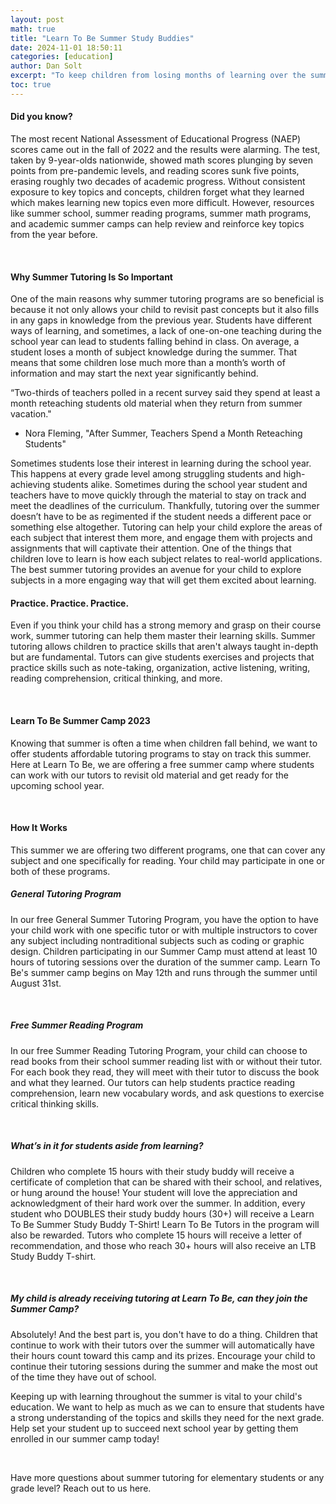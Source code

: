 ```yaml
---
layout: post
math: true
title: "Learn To Be Summer Study Buddies"
date: 2024-11-01 18:50:11
categories: [education]
author: Dan Solt
excerpt: "To keep children from losing months of learning over the summer, we are launching a free online summer camp to help students stay on track this summer!"
toc: true
---
```


#### Did you know? ‍

The most recent National Assessment of Educational Progress (NAEP) scores came out in the fall of 2022 and the results were alarming. The test, taken by 9-year-olds nationwide, showed math scores plunging by seven points from pre-pandemic levels, and reading scores sunk five points, erasing roughly two decades of academic progress. Without consistent exposure to key topics and concepts, children forget what they learned which makes learning new topics even more difficult. However, resources like summer school, summer reading programs, summer math programs, and academic summer camps can help review and reinforce key topics from the year before.

‍

#### Why Summer Tutoring Is So Important

One of the main reasons why summer tutoring programs are so beneficial is because it not only allows your child to revisit past concepts but it also fills in any gaps in knowledge from the previous year. Students have different ways of learning, and sometimes, a lack of one-on-one teaching during the school year can lead to students falling behind in class. On average, a student loses a month of subject knowledge during the summer. That means that some children lose much more than a month’s worth of information and may start the next year significantly behind.

“Two-thirds of teachers polled in a recent survey said they spend at least a month reteaching students old material when they return from summer vacation."

- Nora Fleming, "After Summer, Teachers Spend a Month Reteaching Students"‍

Sometimes students lose their interest in learning during the school year. This happens at every grade level among struggling students and high-achieving students alike. Sometimes during the school year student and teachers have to move quickly through the material to stay on track and meet the deadlines of the curriculum. Thankfully, tutoring over the summer doesn’t have to be as regimented if the student needs a different pace or something else altogether. Tutoring can help your child explore the areas of each subject that interest them more, and engage them with projects and assignments that will captivate their attention. One of the things that children love to learn is how each subject relates to real-world applications. The best summer tutoring provides an avenue for your child to explore subjects in a more engaging way that will get them excited about learning.

#### Practice. Practice. Practice.‍

‍Even if you think your child has a strong memory and grasp on their course work, summer tutoring can help them master their learning skills. Summer tutoring allows children to practice skills that aren't always taught in-depth but are fundamental. Tutors can give students exercises and projects that practice skills such as note-taking, organization, active listening, writing, reading comprehension, critical thinking, and more.

‍

#### Learn To Be Summer Camp 2023‍

Knowing that summer is often a time when children fall behind, we want to offer students affordable tutoring programs to stay on track this summer. Here at Learn To Be, we are offering a free summer camp where students can work with our tutors to revisit old material and get ready for the upcoming school year.

‍

#### How It Works

This summer we are offering two different programs, one that can cover any subject and one specifically for reading. Your child may participate in one or both of these programs.

##### General Tutoring Program

In our free General Summer Tutoring Program, you have the option to have your child work with one specific tutor or with multiple instructors to cover any subject including nontraditional subjects such as coding or graphic design. Children participating in our Summer Camp must attend at least 10 hours of tutoring sessions over the duration of the summer camp. Learn To Be's summer camp begins on May 12th and runs through the summer until August 31st.

‍

##### Free Summer Reading Program

In our free Summer Reading Tutoring Program, your child can choose to read books from their school summer reading list with or without their tutor. For each book they read, they will meet with their tutor to discuss the book and what they learned. Our tutors can help students practice reading comprehension, learn new vocabulary words, and ask questions to exercise critical thinking skills.

‍

##### What’s in it for students aside from learning?‍

Children who complete 15 hours with their study buddy will receive a certificate of completion that can be shared with their school, and relatives, or hung around the house! Your student will love the appreciation and acknowledgment of their hard work over the summer. In addition, every student who DOUBLES their study buddy hours (30+) will receive a Learn To Be Summer Study Buddy T-Shirt! Learn To Be Tutors in the program will also be rewarded. Tutors who complete 15 hours will receive a letter of recommendation, and those who reach 30+ hours will also receive an LTB Study Buddy T-shirt.

‍

##### My child is already receiving tutoring at Learn To Be, can they join the Summer Camp?‍

Absolutely! And the best part is, you don't have to do a thing. Children that continue to work with their tutors over the summer will automatically have their hours count toward this camp and its prizes. Encourage your child to continue their tutoring sessions during the summer and make the most out of the time they have out of school.

Keeping up with learning throughout the summer is vital to your child's education. We want to help as much as we can to ensure that students have a strong understanding of the topics and skills they need for the next grade. Help set your student up to succeed next school year by getting them enrolled in our summer camp today!

‍

Have more questions about summer tutoring for elementary students or any grade level? Reach out to us here.

‍
